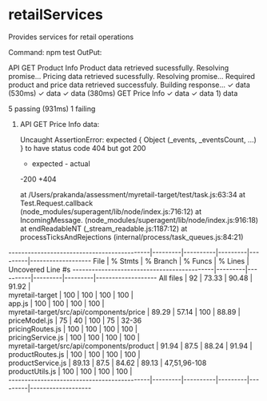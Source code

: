 # retailServices
Provides services for retail operations


Command: npm test
OutPut:

API
    GET Product Info
Product data retrieved sucessfully. Resolving promise...
Pricing data retrieved sucessfully. Resolving promise...
Required product and price data retrieved successfuly. Building response...
      ✓ data (530ms)
      ✓ data
      ✓ data (380ms)
    GET Price Info
      ✓ data
      ✓ data
      1) data


  5 passing (931ms)
  1 failing

  1) API
       GET Price Info
         data:

      Uncaught AssertionError: expected { Object (_events, _eventsCount, ...) } to have status code 404 but got 200
      + expected - actual

      -200
      +404
      
      at /Users/prakanda/assessment/myretail-target/test/task.js:63:34
      at Test.Request.callback (node_modules/superagent/lib/node/index.js:716:12)
      at IncomingMessage.<anonymous> (node_modules/superagent/lib/node/index.js:916:18)
      at endReadableNT (_stream_readable.js:1187:12)
      at processTicksAndRejections (internal/process/task_queues.js:84:21)



--------------------------------------------|---------|----------|---------|---------|-------------------
File                                        | % Stmts | % Branch | % Funcs | % Lines | Uncovered Line #s 
--------------------------------------------|---------|----------|---------|---------|-------------------
All files                                   |      92 |    73.33 |   90.48 |   91.92 |                   
 myretail-target                            |     100 |      100 |     100 |     100 |                   
  app.js                                    |     100 |      100 |     100 |     100 |                   
 myretail-target/src/api/components/price   |   89.29 |    57.14 |     100 |   88.89 |                   
  priceModel.js                             |      75 |       40 |     100 |      75 | 32-36             
  pricingRoutes.js                          |     100 |      100 |     100 |     100 |                   
  pricingService.js                         |     100 |      100 |     100 |     100 |                   
 myretail-target/src/api/components/product |   91.94 |     87.5 |   88.24 |   91.94 |                   
  productRoutes.js                          |     100 |      100 |     100 |     100 |                   
  productService.js                         |   89.13 |     87.5 |   84.62 |   89.13 | 47,51,96-108      
  productUtils.js                           |     100 |      100 |     100 |     100 |                   
--------------------------------------------|---------|----------|---------|---------|-------------------
